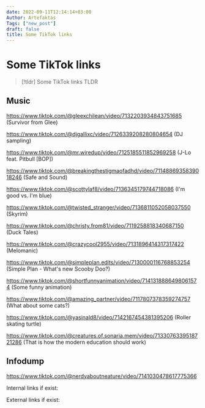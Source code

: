 ```yaml
---
date: 2022-09-11T12:14:14+03:00
Author: Artefaktas
Tags: ["new_post"]
draft: false
title: Some TikTok links
---
```


# Some TikTok links

> [!tldr] Some TikTok links
> TLDR

## Music

https://www.tiktok.com/@gleexchilean/video/7132203934843751685 (Survivor from Glee)

https://www.tiktok.com/@djgallixc/video/7126339208280804654 (DJ sampling)

https://www.tiktok.com/@mr.wiredup/video/7125185511852969258 (J-Lo feat. Pitbull [BOP])

https://www.tiktok.com/@breakingthestigmaofadhd/video/7114886935839018246  (Safe and Sound)

https://www.tiktok.com/@scottylaf8/video/7136345179744718086 (I'm good vs. I'm blue)

https://www.tiktok.com/@twisted_stranger/video/7136811052058037550 (Skyrim)

https://www.tiktok.com/@christy.from81/video/7119258818340687150 (Duck Tales)

https://www.tiktok.com/@crazycool2955/video/7131896414317317422 (Melomanic)

https://www.tiktok.com/@simpleplan.edits/video/7130000116768853254 (Simple Plan - What's new Scooby Doo?)

https://www.tiktok.com/@shortfunnyanimation/video/7141318886498061574 (Some funny animation)

https://www.tiktok.com/@amazing_partner/video/7117807378359274757 (What about some cats?)

https://www.tiktok.com/@yasinald8/video/7142167454381395206 (Roller skating turtle)

https://www.tiktok.com/@creatures.of.sonaria.mem/video/7133076339518721286 (That is how the modern education should work)

## Infodump

https://www.tiktok.com/@nerdyaboutneature/video/7141030478617775366

Internal links if exist:

External links if exist:

